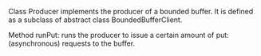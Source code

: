 Class Producer implements the producer of a bounded buffer.
It is defined as a subclass of abstract class BoundedBufferClient.

Method runPut: runs the producer to issue a certain amount of put: (asynchronous) requests to the buffer.